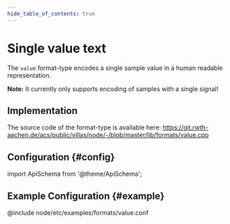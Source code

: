 ```yaml
---
hide_table_of_contents: true
---
```


# Single value text

The `value` format-type encodes a single sample value in a human readable representation.

**Note:** It currently only supports encoding of samples with a single signal!

## Implementation

The source code of the format-type is available here:
https://git.rwth-aachen.de/acs/public/villas/node/-/blob/master/lib/formats/value.cpp

## Configuration {#config}

import ApiSchema from '@theme/ApiSchema';

<ApiSchema example pointer="#/components/schemas/value" />

## Example Configuration {#example}

@include node/etc/examples/formats/value.conf
